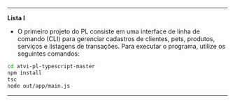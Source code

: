________________________________________________________________________________________________________________________________________________________________________________
**Lista I**
- O primeiro projeto do PL consiste em uma interface de linha de comando (CLI) para gerenciar cadastros de clientes, pets, produtos, serviços e listagens de transações.
Para executar o programa, utilize os seguintes comandos:

```bash
cd atvi-pl-typescript-master
npm install
tsc
node out/app/main.js
```
________________________________________________________________________________________________________________________________________________________________________________
